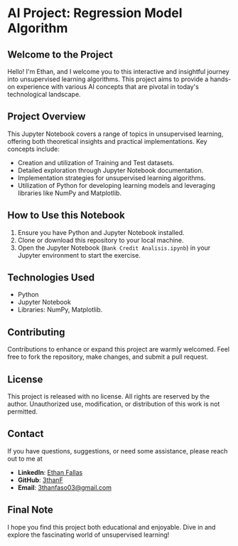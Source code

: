 # AI Project: Regression Model Algorithm

## Welcome to the Project
Hello! I'm Ethan, and I welcome you to this interactive and insightful journey into unsupervised learning algorithms. This project aims to provide a hands-on experience with various AI concepts that are pivotal in today's technological landscape.

## Project Overview
This Jupyter Notebook covers a range of topics in unsupervised learning, offering both theoretical insights and practical implementations. Key concepts include:

- Creation and utilization of Training and Test datasets.
- Detailed exploration through Jupyter Notebook documentation.
- Implementation strategies for unsupervised learning algorithms.
- Utilization of Python for developing learning models and leveraging libraries like NumPy and Matplotlib.

## How to Use this Notebook
1. Ensure you have Python and Jupyter Notebook installed.
2. Clone or download this repository to your local machine.
3. Open the Jupyter Notebook (`Bank Credit Analisis.ipynb`) in your Jupyter environment to start the exercise.

## Technologies Used
- Python
- Jupyter Notebook
- Libraries: NumPy, Matplotlib.

## Contributing
Contributions to enhance or expand this project are warmly welcomed. Feel free to fork the repository, make changes, and submit a pull request.

## License
This project is released with no license. All rights are reserved by the author. Unauthorized use, modification, or distribution of this work is not permitted.

## Contact
If you have questions, suggestions, or need some assistance, please reach out to me at 
- **LinkedIn**: [Ethan Fallas](https://www.linkedin.com/in/ethan-fallas?lipi=urn%3Ali%3Apage%3Ad_flagship3_profile_view_base_contact_details%3Bb%2Bt9UfZAQgatfJfXUUDIyA%3D%3D)
- **GitHub**: [3thanF](https://github.com/3thanF)
- **Email**: [3thanfaso03@gmail.com](mailto:3thanfaso03@gmail.com)

## Final Note
I hope you find this project both educational and enjoyable. Dive in and explore the fascinating world of unsupervised learning!

